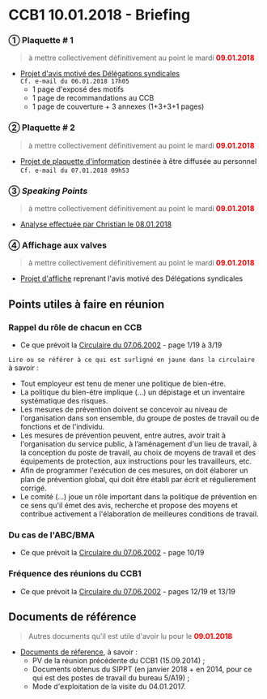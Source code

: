 <link href="boldify.css" rel="stylesheet">

# CCB1 10.01.2018 - Briefing

### <span>&#x2460; Plaquette # 1</span>

> à mettre collectivement définitivement au point le mardi <font color="red"><b>09.01.2018</b></font>

* [Projet d'avis motivé des Délégations syndicales](Plaquette_1.pdf)<br>`Cf. e-mail du 06.01.2018 17h05`
    * 1 page d'exposé des motifs
    * 1 page de recommandations au CCB
    * 1 page de couverture + 3 annexes (1+3+3+1 pages)

### <span>&#x2461; Plaquette # 2</span>

> à mettre collectivement définitivement au point le mardi <font color="red"><b>09.01.2018</b></font>

* [Projet de plaquette d'information](Plaquette_2.pdf) destinée à être diffusée au personnel<br>`Cf. e-mail du 07.01.2018 09h53`

### <span>&#x2462; <i>Speaking Points</i></span>

> à mettre collectivement définitivement au point le mardi <font color="red"><b>09.01.2018</b></font>

* [Analyse effectuée par Christian le 08.01.2018](Exploit_Stats.md)

### <span>&#x2463; Affichage aux valves</span>

> à mettre collectivement définitivement au point le mardi <font color="red"><b>09.01.2018</b></font>

* [Projet d'affiche](Affiche_valves.pdf) reprenant l'avis motivé des Délégations syndicales

## Points utiles à faire en réunion

### Rappel du rôle de chacun en CCB

* Ce que prévoit la [Circulaire du 07.06.2002](Circ_20020607_p1-3_de_19.pdf) - page 1/19 à 3/19

`Lire ou se référer à ce qui est surligné en jaune dans la circulaire`  
à savoir :  
* Tout employeur est tenu de mener une politique de bien-étre.
* La politique du bien-étre implique (...) un dépistage et un inventaire systématique des risques.
* Les mesures de prévention doivent se concevoir au niveau de l'organisation dans son ensemble, du groupe de postes de travail ou de fonctions et de l'individu.
* Les mesures de prévention peuvent, entre autres, avoir trait à l'organisation du service public, à l’aménagement d'un lieu de
travail, à la conception du poste de travail, au choix de moyens de travail et des équipements de
protection, aux instructions pour les travailleurs, etc.
* Aﬁn de programmer l'exécution de ces mesures, on doit élaborer un plan de prévention global, qui doit être établi par écrit et régulierement corrigé.
* Le comité (...) joue un rôle important dans la politique
de prévention en ce sens qu'il émet des avis, recherche et propose des moyens et contribue activement a l'élaboration de meilleures conditions de travail.

### Du cas de l'ABC/BMA

* Ce que prévoit la [Circulaire du 07.06.2002](Circ_20020607_p10_de_19.pdf) - page 10/19

### Fréquence des réunions du CCB1

* Ce que prévoit la [Circulaire du 07.06.2002](Circ_20020607_p12-13_de_19.pdf) - pages 12/19 et 13/19

## Documents de référence

> Autres documents qu'il est utile d'avoir lu pour le <font color="red"><b>09.01.2018</b></font>

* [Documents de réference](Reference.md), à savoir :
    * PV de la réunion précédente du CCB1 (15.09.2014) ;
    * Documents obtenus du SIPPT (en janvier 2018 + en 2014, pour ce qui est des postes de travail du bureau 5/A19) ;
    * Mode d'exploitation de la visite du 04.01.2017.
